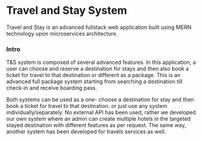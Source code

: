 # Travel and Stay System
Travel and Stay is an advanced fullstack web application built using MERN technology upon microservices architecture.

### Intro
T&S system is composed of several advanced features. In this application, a user can choose and reserve a destination for stays and then also book a ticket for travel to that destination or different as a package. This is an advanced full package system starting from searching a destination till check-in and receive boarding pass.

Both systems can be used as a one- choose a destination for stay and then book a ticket for travel to that destination. or just use any system individually/separately.
No external API has been used, rather we developed our own system where an admin can create multiple hotels in the targeted stayed destination with different features as per request. The same way, another system has been developed for travels services as well.

